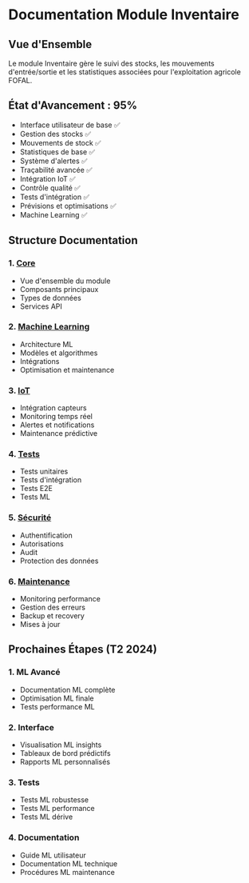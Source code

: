 # Documentation Module Inventaire

## Vue d'Ensemble
Le module Inventaire gère le suivi des stocks, les mouvements d'entrée/sortie et les statistiques associées pour l'exploitation agricole FOFAL.

## État d'Avancement : 95%
- Interface utilisateur de base ✅
- Gestion des stocks ✅
- Mouvements de stock ✅
- Statistiques de base ✅
- Système d'alertes ✅
- Traçabilité avancée ✅
- Intégration IoT ✅
- Contrôle qualité ✅
- Tests d'intégration ✅
- Prévisions et optimisations ✅
- Machine Learning ✅

## Structure Documentation

### 1. [Core](core.md)
- Vue d'ensemble du module
- Composants principaux
- Types de données
- Services API

### 2. [Machine Learning](ml/index.md)
- Architecture ML
- Modèles et algorithmes
- Intégrations
- Optimisation et maintenance

### 3. [IoT](iot.md)
- Intégration capteurs
- Monitoring temps réel
- Alertes et notifications
- Maintenance prédictive

### 4. [Tests](tests.md)
- Tests unitaires
- Tests d'intégration
- Tests E2E
- Tests ML

### 5. [Sécurité](security.md)
- Authentification
- Autorisations
- Audit
- Protection des données

### 6. [Maintenance](maintenance.md)
- Monitoring performance
- Gestion des erreurs
- Backup et recovery
- Mises à jour

## Prochaines Étapes (T2 2024)

### 1. ML Avancé
- Documentation ML complète
- Optimisation ML finale
- Tests performance ML

### 2. Interface
- Visualisation ML insights
- Tableaux de bord prédictifs
- Rapports ML personnalisés

### 3. Tests
- Tests ML robustesse
- Tests ML performance
- Tests ML dérive

### 4. Documentation
- Guide ML utilisateur
- Documentation ML technique
- Procédures ML maintenance

